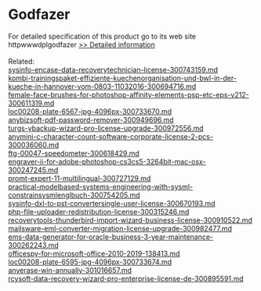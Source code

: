 # Godfazer
For detailed specification of this product go to its web site httpwwwdplgodfazer
[>> Detailed information](https://secure.shareit.com/shareit/product.html?productid=300966551&affiliateid=200057808)<br/><br/>Related:
<br />[sysinfo-encase-data-recoverytechnician-license-300743159.md](https://github.com/downloadplanet/downloadplanet/blob/main/sysinfo-encase-data-recoverytechnician-license-300743159.md)<br />[kombi-trainingspaket-effiziente-kuechenorganisation-und-bwl-in-der-kueche-in-hannover-vom-0803-11032016-300694716.md](https://github.com/downloadplanet/downloadplanet/blob/main/kombi-trainingspaket-effiziente-kuechenorganisation-und-bwl-in-der-kueche-in-hannover-vom-0803-11032016-300694716.md)<br />[female-face-brushes-for-photoshop-affinity-elements-psp-etc-eps-v212-300611319.md](https://github.com/downloadplanet/downloadplanet/blob/main/female-face-brushes-for-photoshop-affinity-elements-psp-etc-eps-v212-300611319.md)<br />[loc00208-plate-6567-jpg-4096px-300733670.md](https://github.com/downloadplanet/downloadplanet/blob/main/loc00208-plate-6567-jpg-4096px-300733670.md)<br />[anybizsoft-pdf-password-remover-300949696.md](https://github.com/downloadplanet/downloadplanet/blob/main/anybizsoft-pdf-password-remover-300949696.md)<br />[turgs-ybackup-wizard-pro-license-upgrade-300972556.md](https://github.com/downloadplanet/downloadplanet/blob/main/turgs-ybackup-wizard-pro-license-upgrade-300972556.md)<br />[anymini-c-character-count-software-corporate-license-2-pcs-300036060.md](https://github.com/downloadplanet/downloadplanet/blob/main/anymini-c-character-count-software-corporate-license-2-pcs-300036060.md)<br />[ftg-00047-speedometer-300618429.md](https://github.com/downloadplanet/downloadplanet/blob/main/ftg-00047-speedometer-300618429.md)<br />[engraver-ii-for-adobe-photoshop-cs3cs5-3264bit-mac-osx-300247245.md](https://github.com/downloadplanet/downloadplanet/blob/main/engraver-ii-for-adobe-photoshop-cs3cs5-3264bit-mac-osx-300247245.md)<br />[promt-expert-11-multilingual-300727129.md](https://github.com/downloadplanet/downloadplanet/blob/main/promt-expert-11-multilingual-300727129.md)<br />[practical-modelbased-systems-engineering-with-sysml-constrainsysmlenglbuch-300754205.md](https://github.com/downloadplanet/downloadplanet/blob/main/practical-modelbased-systems-engineering-with-sysml-constrainsysmlenglbuch-300754205.md)<br />[sysinfo-dxl-to-pst-convertersingle-user-license-300670193.md](https://github.com/downloadplanet/downloadplanet/blob/main/sysinfo-dxl-to-pst-convertersingle-user-license-300670193.md)<br />[php-file-uploader-redistribution-license-300315246.md](https://github.com/downloadplanet/downloadplanet/blob/main/php-file-uploader-redistribution-license-300315246.md)<br />[recoverytools-thunderbird-import-wizard-business-license-300910522.md](https://github.com/downloadplanet/downloadplanet/blob/main/recoverytools-thunderbird-import-wizard-business-license-300910522.md)<br />[mailsware-eml-converter-migration-license-upgrade-300982477.md](https://github.com/downloadplanet/downloadplanet/blob/main/mailsware-eml-converter-migration-license-upgrade-300982477.md)<br />[ems-data-generator-for-oracle-business-3-year-maintenance-300262243.md](https://github.com/downloadplanet/downloadplanet/blob/main/ems-data-generator-for-oracle-business-3-year-maintenance-300262243.md)<br />[officespy-for-microsoft-office-2010-2019-138413.md](https://github.com/downloadplanet/downloadplanet/blob/main/officespy-for-microsoft-office-2010-2019-138413.md)<br />[loc00208-plate-6595-jpg-4096px-300733674.md](https://github.com/downloadplanet/downloadplanet/blob/main/loc00208-plate-6595-jpg-4096px-300733674.md)<br />[anyerase-win-annually-301016657.md](https://github.com/downloadplanet/downloadplanet/blob/main/anyerase-win-annually-301016657.md)<br />[rcysoft-data-recovery-wizard-pro-enterprise-license-de-300895591.md](https://github.com/downloadplanet/downloadplanet/blob/main/rcysoft-data-recovery-wizard-pro-enterprise-license-de-300895591.md)